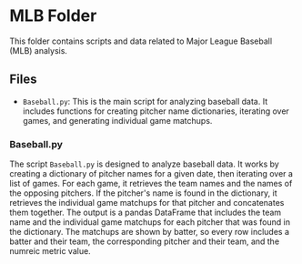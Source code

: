# MLB Folder

This folder contains scripts and data related to Major League Baseball (MLB) analysis.

## Files

- `Baseball.py`: This is the main script for analyzing baseball data. It includes functions for creating pitcher name dictionaries, iterating over games, and generating individual game matchups.

### Baseball.py

The script `Baseball.py` is designed to analyze baseball data. It works by creating a dictionary of pitcher names for a given date, then iterating over a list of games. For each game, it retrieves the team names and the names of the opposing pitchers. If the pitcher's name is found in the dictionary, it retrieves the individual game matchups for that pitcher and concatenates them together. The output is a pandas DataFrame that includes the team name and the individual game matchups for each pitcher that was found in the dictionary. The matchups are shown by batter, so every row includes a batter and their team, the corresponding pitcher and their team, and the numreic metric value.
